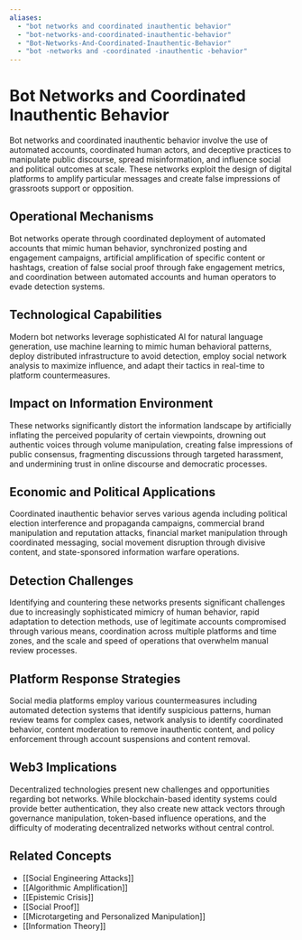 ```yaml
---
aliases:
  - "bot networks and coordinated inauthentic behavior"
  - "bot-networks-and-coordinated-inauthentic-behavior"
  - "Bot-Networks-And-Coordinated-Inauthentic-Behavior"
  - "bot -networks and -coordinated -inauthentic -behavior"
---
```


# Bot Networks and Coordinated Inauthentic Behavior

Bot networks and coordinated inauthentic behavior involve the use of automated accounts, coordinated human actors, and deceptive practices to manipulate public discourse, spread misinformation, and influence social and political outcomes at scale. These networks exploit the design of digital platforms to amplify particular messages and create false impressions of grassroots support or opposition.

## Operational Mechanisms

Bot networks operate through coordinated deployment of automated accounts that mimic human behavior, synchronized posting and engagement campaigns, artificial amplification of specific content or hashtags, creation of false social proof through fake engagement metrics, and coordination between automated accounts and human operators to evade detection systems.

## Technological Capabilities

Modern bot networks leverage sophisticated AI for natural language generation, use machine learning to mimic human behavioral patterns, deploy distributed infrastructure to avoid detection, employ social network analysis to maximize influence, and adapt their tactics in real-time to platform countermeasures.

## Impact on Information Environment

These networks significantly distort the information landscape by artificially inflating the perceived popularity of certain viewpoints, drowning out authentic voices through volume manipulation, creating false impressions of public consensus, fragmenting discussions through targeted harassment, and undermining trust in online discourse and democratic processes.

## Economic and Political Applications

Coordinated inauthentic behavior serves various agenda including political election interference and propaganda campaigns, commercial brand manipulation and reputation attacks, financial market manipulation through coordinated messaging, social movement disruption through divisive content, and state-sponsored information warfare operations.

## Detection Challenges

Identifying and countering these networks presents significant challenges due to increasingly sophisticated mimicry of human behavior, rapid adaptation to detection methods, use of legitimate accounts compromised through various means, coordination across multiple platforms and time zones, and the scale and speed of operations that overwhelm manual review processes.

## Platform Response Strategies

Social media platforms employ various countermeasures including automated detection systems that identify suspicious patterns, human review teams for complex cases, network analysis to identify coordinated behavior, content moderation to remove inauthentic content, and policy enforcement through account suspensions and content removal.

## Web3 Implications

Decentralized technologies present new challenges and opportunities regarding bot networks. While blockchain-based identity systems could provide better authentication, they also create new attack vectors through governance manipulation, token-based influence operations, and the difficulty of moderating decentralized networks without central control.

## Related Concepts

- [[Social Engineering Attacks]]
- [[Algorithmic Amplification]]
- [[Epistemic Crisis]]
- [[Social Proof]]
- [[Microtargeting and Personalized Manipulation]]
- [[Information Theory]]